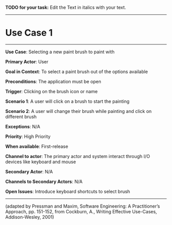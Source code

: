 **TODO for your task:** Edit the Text in italics with your text.

<hr>

# Use Case 1

<hr>

**Use Case**: Selecting a new paint brush to paint with

**Primary Actor**: User

**Goal in Context**: To select a paint brush out of the options available

**Preconditions**: The application must be open

**Trigger**: Clicking on the brush icon or name
  
**Scenario 1**: A user will click on a brush to start the painting

**Scenario 2**: A user will change their brush while painting and click on different brush
 
**Exceptions**: N/A

**Priority**: High Priority

**When available**: First-release

**Channel to actor**: The primary actor and system interact through I/O devices like keyboard and mouse

**Secondary Actor**: N/A

**Channels to Secondary Actors**: N/A

**Open Issues**: Introduce keyboard shortcuts to select brush

<hr>



(adapted by Pressman and Maxim, Software Engineering: A Practitioner’s Approach, pp. 151-152, from Cockburn,
A., Writing Effective Use-Cases, Addison-Wesley, 2001)
